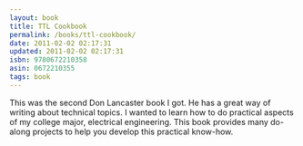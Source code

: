 ```yaml
---
layout: book
title: TTL Cookbook
permalink: /books/ttl-cookbook/
date: 2011-02-02 02:17:31
updated: 2011-02-02 02:17:31
isbn: 9780672210358
asin: 0672210355
tags: book
---
```

This was the second Don Lancaster book I got. He has a great way of writing
about technical topics. I wanted to learn how to do practical aspects of my
college major, electrical engineering. This book provides many do-along
projects to help you develop this practical know-how.
